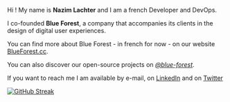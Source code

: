 Hi ! My name is **Nazim Lachter** and I am a french Developer and DevOps.

I co-founded **Blue Forest**, a company that accompanies its clients in the design of digital user experiences.

You can find more about Blue Forest - in french for now - on our website [BlueForest.cc](https://blueforest.cc).

You can also discover our open-source projects on [*@blue-forest*](https://github.com/blue-forest).

If you want to reach me I am available by e-mail, on [LinkedIn](https://www.linkedin.com/in/nlachter) and on [Twitter](https://twitter.com/NazimLachter)

[![GitHub Streak](http://github-readme-streak-stats.herokuapp.com?user=n4zim&theme=github-dark-blue&hide_border=true&fire=FFA656&ring=FF7B72&stroke=FF7B72&dates=79C0FF&currStreakNum=79C0FF&sideNums=79C0FF&currStreakLabel=79C0FF&sideLabels=79C0FF&background=00000000)](#)
